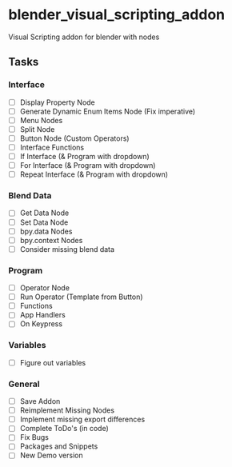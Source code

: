 # blender_visual_scripting_addon
Visual Scripting addon for blender with nodes

## Tasks
### Interface
- [ ] Display Property Node
- [ ] Generate Dynamic Enum Items Node (Fix imperative)
- [ ] Menu Nodes
- [ ] Split Node
- [ ] Button Node (Custom Operators)
- [ ] Interface Functions
- [ ] If Interface (& Program with dropdown)
- [ ] For Interface (& Program with dropdown)
- [ ] Repeat Interface (& Program with dropdown)

### Blend Data
- [ ] Get Data Node
- [ ] Set Data Node
- [ ] bpy.data Nodes
- [ ] bpy.context Nodes
- [ ] Consider missing blend data

### Program
- [ ] Operator Node
- [ ] Run Operator (Template from Button)
- [ ] Functions
- [ ] App Handlers
- [ ] On Keypress

### Variables
- [ ] Figure out variables

### General
- [ ] Save Addon
- [ ] Reimplement Missing Nodes
- [ ] Implement missing export differences
- [ ] Complete ToDo's (in code)
- [ ] Fix Bugs
- [ ] Packages and Snippets
- [ ] New Demo version